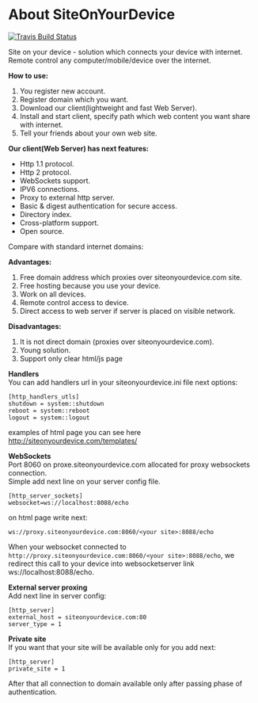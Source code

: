 About SiteOnYourDevice
===============
[![Travis Build Status](https://travis-ci.org/fastogt/siteonyourdevice.svg?branch=master)](https://travis-ci.org/fastogt/siteonyourdevice)

Site on your device - solution which connects your device with internet.
Remote control any computer/mobile/device over the internet.

**How to use:**<br/>
1) You register new account.<br/>
2) Register domain which you want.<br/>
3) Download our client(lightweight and fast Web Server).<br/>
4) Install and start client, specify path which web content you want share with internet.<br/>
5) Tell your friends about your own web site.

**Our client(Web Server) has next features:**
- Http 1.1 protocol.
- Http 2 protocol.
- WebSockets support.
- IPV6 connections.
- Proxy to external http server.
- Basic & digest authentication for secure access.
- Directory index.
- Cross-platform support.
- Open source.

Compare with standard internet domains:

**Advantages:**<br/>
  1) Free domain address which proxies over siteonyourdevice.com site.<br/>
  2) Free hosting because you use your device.<br/>
  3) Work on all devices.<br/>
  4) Remote control access to device.<br/>
  5) Direct access to web server if server is placed on visible network.

**Disadvantages:**<br/>
  1) It is not direct domain (proxies over siteonyourdevice.com).<br/>
  2) Young solution.<br/>
  3) Support only clear html/js page

**Handlers**<br/>
  You can add handlers url in your siteonyourdevice.ini file next options:
  ```
  [http_handlers_utls]
  shutdown = system::shutdown
  reboot = system::reboot
  logout = system::logout
  ```
  examples of html page you can see here http://siteonyourdevice.com/templates/
 
**WebSockets**<br/>
  Port 8060 on proxe.siteonyourdevice.com allocated for proxy websockets connection.<br/>
  Simple add next line on your server config file. 
  ```
  [http_server_sockets]
  websocket=ws://localhost:8088/echo
  ```
  on html page write next:
  ```
  ws://proxy.siteonyourdevice.com:8060/<your site>:8088/echo
  ```
  When your websocket connected to ```http://proxy.siteonyourdevice.com:8060/<your site>:8088/echo```,
  we redirect this call to your device into websocketserver link ws://localhost:8088/echo.

**External server proxing**<br/>
  Add next line in server config:
  ```
  [http_server]
  external_host = siteonyourdevice.com:80
  server_type = 1
  ```
  
**Private site**<br/>
  If you want that your site will be available only for you add next:
  ```
  [http_server]
  private_site = 1
  ```
  After that all connection to domain available only after passing phase of authentication.
